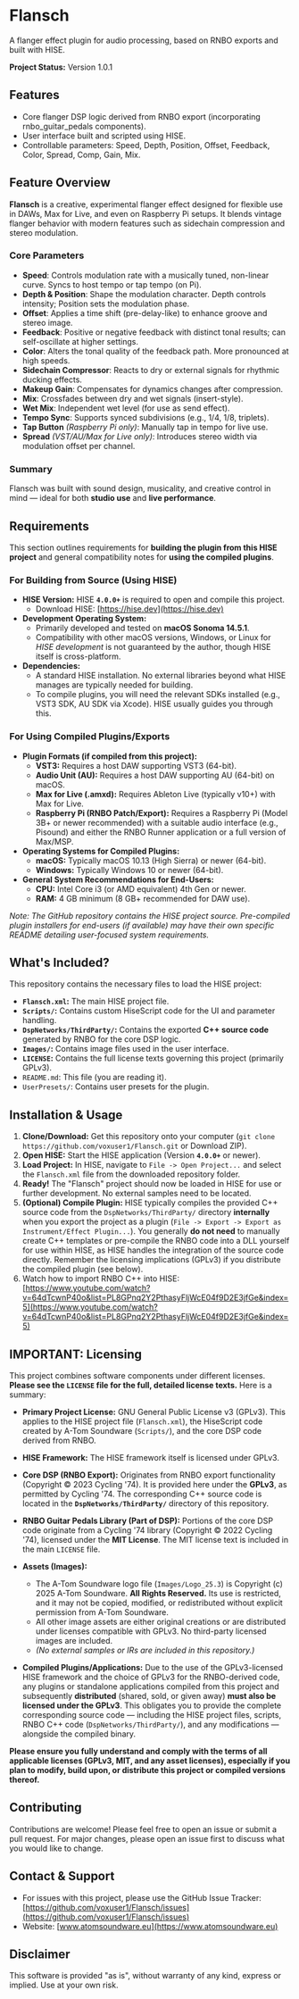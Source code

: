 # Flansch

A flanger effect plugin for audio processing, based on RNBO exports and built with HISE.

**Project Status:** Version 1.0.1

## Features

* Core flanger DSP logic derived from RNBO export (incorporating rnbo_guitar_pedals components).
* User interface built and scripted using HISE.
* Controllable parameters: Speed, Depth, Position, Offset, Feedback, Color, Spread, Comp, Gain, Mix.

## Feature Overview

**Flansch** is a creative, experimental flanger effect designed for flexible use in DAWs, Max for Live, and even on Raspberry Pi setups. It blends vintage flanger behavior with modern features such as sidechain compression and stereo modulation.

### Core Parameters

* **Speed**: Controls modulation rate with a musically tuned, non-linear curve. Syncs to host tempo or tap tempo (on Pi).
* **Depth & Position**: Shape the modulation character. Depth controls intensity; Position sets the modulation phase.
* **Offset**: Applies a time shift (pre-delay-like) to enhance groove and stereo image.
* **Feedback**: Positive or negative feedback with distinct tonal results; can self-oscillate at higher settings.
* **Color**: Alters the tonal quality of the feedback path. More pronounced at high speeds.
* **Sidechain Compressor**: Reacts to dry or external signals for rhythmic ducking effects.
* **Makeup Gain**: Compensates for dynamics changes after compression.
* **Mix**: Crossfades between dry and wet signals (insert-style).
* **Wet Mix**: Independent wet level (for use as send effect).
* **Tempo Sync**: Supports synced subdivisions (e.g., 1/4, 1/8, triplets).
* **Tap Button** *(Raspberry Pi only)*: Manually tap in tempo for live use.
* **Spread** *(VST/AU/Max for Live only)*: Introduces stereo width via modulation offset per channel.

### Summary

Flansch was built with sound design, musicality, and creative control in mind — ideal for both **studio use** and **live performance**.

## Requirements

This section outlines requirements for **building the plugin from this HISE project** and general compatibility notes for **using the compiled plugins**.

### For Building from Source (Using HISE)

*   **HISE Version:** HISE **`4.0.0+`** is required to open and compile this project.
    *   Download HISE: [https://hise.dev](https://hise.dev)
*   **Development Operating System:**
    *   Primarily developed and tested on **macOS Sonoma 14.5.1**.
    *   Compatibility with other macOS versions, Windows, or Linux for *HISE development* is not guaranteed by the author, though HISE itself is cross-platform.
*   **Dependencies:**
    *   A standard HISE installation. No external libraries beyond what HISE manages are typically needed for building.
    *   To compile plugins, you will need the relevant SDKs installed (e.g., VST3 SDK, AU SDK via Xcode). HISE usually guides you through this.

### For Using Compiled Plugins/Exports

*   **Plugin Formats (if compiled from this project):**
    *   **VST3:** Requires a host DAW supporting VST3 (64-bit).
    *   **Audio Unit (AU):** Requires a host DAW supporting AU (64-bit) on macOS.
    *   **Max for Live (.amxd):** Requires Ableton Live (typically v10+) with Max for Live.
    *   **Raspberry Pi (RNBO Patch/Export):** Requires a Raspberry Pi (Model 3B+ or newer recommended) with a suitable audio interface (e.g., Pisound) and either the RNBO Runner application or a full version of Max/MSP.
*   **Operating Systems for Compiled Plugins:**
    *   **macOS:** Typically macOS 10.13 (High Sierra) or newer (64-bit).
    *   **Windows:** Typically Windows 10 or newer (64-bit).
*   **General System Recommendations for End-Users:**
    *   **CPU:** Intel Core i3 (or AMD equivalent) 4th Gen or newer.
    *   **RAM:** 4 GB minimum (8 GB+ recommended for DAW use).

*Note: The GitHub repository contains the HISE project source. Pre-compiled plugin installers for end-users (if available) may have their own specific README detailing user-focused system requirements.*

## What's Included?

This repository contains the necessary files to load the HISE project:

* **`Flansch.xml`:** The main HISE project file.
* **`Scripts/`:** Contains custom HiseScript code for the UI and parameter handling.
* **`DspNetworks/ThirdParty/`:** Contains the exported **C++ source code** generated by RNBO for the core DSP logic.
* **`Images/`:** Contains image files used in the user interface.
* **`LICENSE`:** Contains the full license texts governing this project (primarily GPLv3).
* `README.md`: This file (you are reading it).
* `UserPresets/`: Contains user presets for the plugin.

## Installation & Usage

1. **Clone/Download:** Get this repository onto your computer (`git clone https://github.com/voxuser1/Flansch.git` or Download ZIP).
2. **Open HISE:** Start the HISE application (Version **`4.0.0+`** or newer).
3. **Load Project:** In HISE, navigate to `File -> Open Project...` and select the `Flansch.xml` file from the downloaded repository folder.
4. **Ready!** The "Flansch" project should now be loaded in HISE for use or further development. No external samples need to be located.
5. **(Optional) Compile Plugin:** HISE typically compiles the provided C++ source code from the `DspNetworks/ThirdParty/` directory **internally** when you export the project as a plugin (`File -> Export -> Export as Instrument/Effect Plugin...`). You generally **do not need** to manually create C++ templates or pre-compile the RNBO code into a DLL yourself for use within HISE, as HISE handles the integration of the source code directly. Remember the licensing implications (GPLv3) if you distribute the compiled plugin (see below).
6. Watch how to import RNBO C++ into HISE: [https://www.youtube.com/watch?v=64dTcwnP40o&list=PL8GPnq2Y2PthasyFljWcE04f9D2E3jfGe&index=5](https://www.youtube.com/watch?v=64dTcwnP40o&list=PL8GPnq2Y2PthasyFljWcE04f9D2E3jfGe&index=5)

## IMPORTANT: Licensing

This project combines software components under different licenses. **Please see the `LICENSE` file for the full, detailed license texts.** Here is a summary:

* **Primary Project License:** GNU General Public License v3 (GPLv3). This applies to the HISE project file (`Flansch.xml`), the HiseScript code created by A-Tom Soundware (`Scripts/`), and the core DSP code derived from RNBO.
* **HISE Framework:** The HISE framework itself is licensed under GPLv3.
* **Core DSP (RNBO Export):** Originates from RNBO export functionality (Copyright © 2023 Cycling '74). It is provided here under the **GPLv3**, as permitted by Cycling '74. The corresponding C++ source code is located in the **`DspNetworks/ThirdParty/`** directory of this repository.
* **RNBO Guitar Pedals Library (Part of DSP):** Portions of the core DSP code originate from a Cycling '74 library (Copyright © 2022 Cycling '74), licensed under the **MIT License**. The MIT license text is included in the main `LICENSE` file.
* **Assets (Images):**

  * The A-Tom Soundware logo file (`Images/Logo_25.3`) is Copyright (c) 2025 A-Tom Soundware. **All Rights Reserved.** Its use is restricted, and it may not be copied, modified, or redistributed without explicit permission from A-Tom Soundware.
  * All other image assets are either original creations or are distributed under licenses compatible with GPLv3. No third-party licensed images are included.
  * *(No external samples or IRs are included in this repository.)*
* **Compiled Plugins/Applications:** Due to the use of the GPLv3-licensed HISE framework and the choice of GPLv3 for the RNBO-derived code, any plugins or standalone applications compiled from this project and subsequently **distributed** (shared, sold, or given away) **must also be licensed under the GPLv3**. This obligates you to provide the complete corresponding source code — including the HISE project files, scripts, RNBO C++ code (`DspNetworks/ThirdParty/`), and any modifications — alongside the compiled binary.

**Please ensure you fully understand and comply with the terms of all applicable licenses (GPLv3, MIT, and any asset licenses), especially if you plan to modify, build upon, or distribute this project or compiled versions thereof.**

## Contributing

Contributions are welcome! Please feel free to open an issue or submit a pull request. For major changes, please open an issue first to discuss what you would like to change.

## Contact & Support

* For issues with this project, please use the GitHub Issue Tracker: [https://github.com/voxuser1/Flansch/issues](https://github.com/voxuser1/Flansch/issues)
* Website: [www.atomsoundware.eu](https://www.atomsoundware.eu)

## Disclaimer

This software is provided "as is", without warranty of any kind, express or implied. Use at your own risk.
